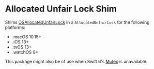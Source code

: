 # Allocated Unfair Lock Shim

Shims [OSAllocatedUnfairLock](https://developer.apple.com/documentation/os/osallocatedunfairlock) in a `AllocatedUnfairLock` for the following platforms:
 
* .macOS 10.15+
* .iOS 13+
* .tvOS 13+
* .watchOS 6+

This package might also be of use when Swift 6's [Mutex](https://developer.apple.com/documentation/synchronization/mutex) is unavailable.